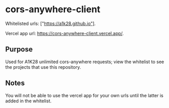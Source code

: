 # cors-anywhere-client
Whitelisted urls: ["https://a1k28.github.io"].

Vercel app url: https://cors-anywhere-client.vercel.app/.

## Purpose
Used for A1K28 unlimited cors-anywhere requests;
view the whitelist to see the projects that use this repository. 

## Notes
You will not be able to use the vercel app for your own urls until the latter is added in the whitelist.
